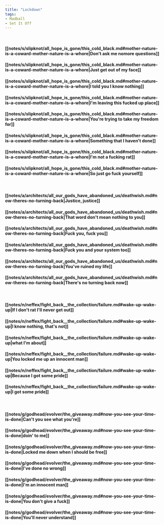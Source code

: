 ```yaml
---
title: "Lockdown"
tags:
- Madball
- Set It Off
---
```

&nbsp;
#### [[notes/s/slipknot/all_hope_is_gone/this_cold_black.md#mother-nature-is-a-coward-mother-nature-is-a-whore|Don't ask me nomore questions]]
#### [[notes/s/slipknot/all_hope_is_gone/this_cold_black.md#mother-nature-is-a-coward-mother-nature-is-a-whore|Just get out of my face]]
#### [[notes/s/slipknot/all_hope_is_gone/this_cold_black.md#mother-nature-is-a-coward-mother-nature-is-a-whore|I told you I know nothing]]
#### [[notes/s/slipknot/all_hope_is_gone/this_cold_black.md#mother-nature-is-a-coward-mother-nature-is-a-whore|I'm leaving this fucked up place]]
#### [[notes/s/slipknot/all_hope_is_gone/this_cold_black.md#mother-nature-is-a-coward-mother-nature-is-a-whore|You're trying to take my freedom for]]
#### [[notes/s/slipknot/all_hope_is_gone/this_cold_black.md#mother-nature-is-a-coward-mother-nature-is-a-whore|Something that I haven't done]]
#### [[notes/s/slipknot/all_hope_is_gone/this_cold_black.md#mother-nature-is-a-coward-mother-nature-is-a-whore|I'm not a fucking rat]]
#### [[notes/s/slipknot/all_hope_is_gone/this_cold_black.md#mother-nature-is-a-coward-mother-nature-is-a-whore|So just go fuck yourself]]
&nbsp;
#### [[notes/a/architects/all_our_gods_have_abandoned_us/deathwish.md#now-theres-no-turning-back|Justice, justice]]
#### [[notes/a/architects/all_our_gods_have_abandoned_us/deathwish.md#now-theres-no-turning-back|That word don't mean nothing to you]]
#### [[notes/a/architects/all_our_gods_have_abandoned_us/deathwish.md#now-theres-no-turning-back|Fuck you, fuck you]]
#### [[notes/a/architects/all_our_gods_have_abandoned_us/deathwish.md#now-theres-no-turning-back|Fuck you and your system too]]
#### [[notes/a/architects/all_our_gods_have_abandoned_us/deathwish.md#now-theres-no-turning-back|You've ruined my life]]
#### [[notes/a/architects/all_our_gods_have_abandoned_us/deathwish.md#now-theres-no-turning-back|There's no turning back now]]
&nbsp;
#### [[notes/n/neffex/fight_back__the_collection/failure.md#wake-up-wake-up|If I don't rat I'll never get out]]
#### [[notes/n/neffex/fight_back__the_collection/failure.md#wake-up-wake-up|I know nothing, that's not]]
#### [[notes/n/neffex/fight_back__the_collection/failure.md#wake-up-wake-up|what I'm about]]
#### [[notes/n/neffex/fight_back__the_collection/failure.md#wake-up-wake-up|You locked me up an innocent man]]
#### [[notes/n/neffex/fight_back__the_collection/failure.md#wake-up-wake-up|Because I got some pride]]
#### [[notes/n/neffex/fight_back__the_collection/failure.md#wake-up-wake-up|I got some pride]]
&nbsp;
#### [[notes/g/godhead/evolver/the_giveaway.md#now-you-see-your-time-is-done|Can't you see what you're]]
#### [[notes/g/godhead/evolver/the_giveaway.md#now-you-see-your-time-is-done|doin' to me]]
#### [[notes/g/godhead/evolver/the_giveaway.md#now-you-see-your-time-is-done|Locked me down when I should be free]]
#### [[notes/g/godhead/evolver/the_giveaway.md#now-you-see-your-time-is-done|I've done no wrong]]
#### [[notes/g/godhead/evolver/the_giveaway.md#now-you-see-your-time-is-done|I'm an innocent man]]
#### [[notes/g/godhead/evolver/the_giveaway.md#now-you-see-your-time-is-done|You don't give a fuck]]
#### [[notes/g/godhead/evolver/the_giveaway.md#now-you-see-your-time-is-done|You'll never understand]]
